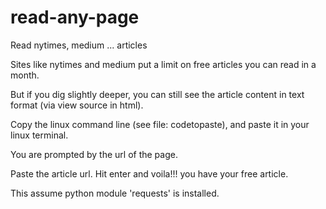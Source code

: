 # read-any-page
Read nytimes, medium ... articles 

Sites like nytimes and medium put a limit on free articles you can read in a month.

But if you dig slightly deeper, you can still see the article content in text format (via view source in html).

Copy the linux command line (see file: codetopaste), and paste it in your linux terminal.

You are prompted by the url of the page.

Paste the article url. Hit enter and voila!!! you have your free article.

This assume python module 'requests' is installed.
